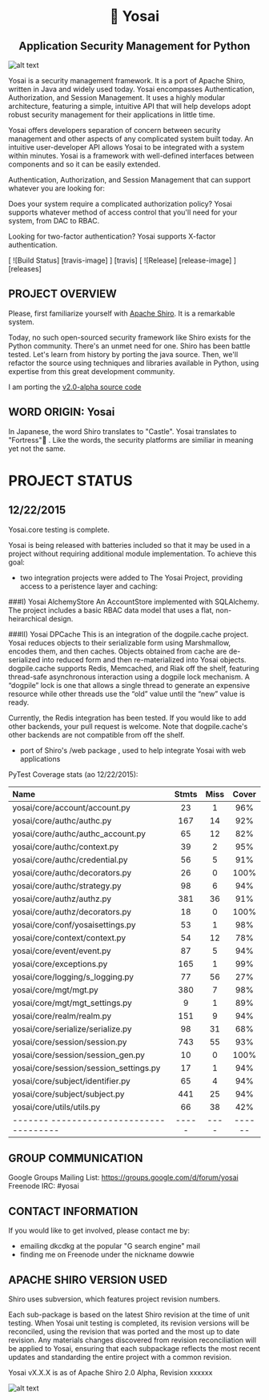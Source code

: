 <h1 align=center>🏯 Yosai</h1>
<h2 align=center>Application Security Management for Python</h2>

![alt text](http://i.imgur.com/QDhDfKN.jpg "Yosai 🏯 ")

Yosai is a security management framework.   It is a port of Apache Shiro,  written in Java and widely used today.
Yosai encompasses Authentication, Authorization, and Session Management.  It uses a highly modular architecture,
featuring a simple, intuitive API that will help develops adopt robust security management for their applications in little time.

Yosai offers developers separation of concern between security management and other aspects of any complicated system built today.  An intuitive user-developer API allows Yosai to be integrated with a system within minutes.  Yosai is a framework with well-defined interfaces between components and so it can be easily extended.

Authentication, Authorization, and Session Management that can support whatever you are looking for:

Does your system require a complicated authorization policy? Yosai supports whatever method of access control that you'll need for your system, from DAC to RBAC.

Looking for two-factor authentication?  Yosai supports X-factor authentication.

[ ![Build Status] [travis-image] ] [travis]
[ ![Release] [release-image] ] [releases]


PROJECT OVERVIEW
-----------------------------------------------------------------------
Please, first familiarize yourself with [Apache Shiro](http://shiro.apache.org/).  It is a remarkable system.

Today, no such open-sourced security framework like Shiro exists for the Python community.  There's an unmet need for one.  Shiro has been battle tested.  Let's learn from history by porting the java source.  Then, we'll refactor the source using techniques and libraries available in Python, using expertise from this great development community.

I am porting the [v2.0-alpha source code](http://svn.apache.org/repos/asf/shiro/branches/2.0-api-design-changes/)


WORD ORIGIN:  Yosai
-----------------------------------------------------------------------
In Japanese, the word Shiro translates to "Castle".  Yosai translates to "Fortress"🏯  . Like the words, the security platforms are similiar in meaning yet not the same.



PROJECT STATUS
==============

12/22/2015
---------------------
Yosai.core testing is complete.

Yosai is being released with batteries included so that it may be used in a 
project without requiring additional module implementation.  To achieve this goal:

* two integration projects were added to The Yosai Project, providing
access to a peristence layer and caching: 

###I) Yosai AlchemyStore
An AccountStore implemented with SQLAlchemy.  The project includes a 
basic RBAC data model that uses a flat, non-heirarchical design.  

###II) Yosai DPCache
This is an integration of the dogpile.cache project.  Yosai reduces objects
to their serializable form using Marshmallow, encodes them, and then caches.
Objects obtained from cache are de-serialized into reduced form and then 
re-materialized into Yosai objects.  dogpile.cache supports Redis, Memcached,
and Riak off the shelf, featuring thread-safe asynchronous interaction using a
dogpile lock mechanism.  A “dogpile” lock is one that allows a single thread to
generate an expensive resource while other threads use the “old” value until
the “new” value is ready.

Currently, the Redis integration has been tested.  If you would like to 
add other backends, your pull request is welcome.  Note that dogpile.cache's
other backends are not compatible from off the shelf.

* port of Shiro's /web package , used to help integrate Yosai with web applications

PyTest Coverage stats (ao 12/22/2015):

|Name                                    | Stmts |Miss  | Cover |
|:---------------------------------------|:-----:|:----:|:------:|
| yosai/core/account/account.py          | 23  | 1  | 96%  |
| yosai/core/authc/authc.py              | 167 | 14 | 92%  |
| yosai/core/authc/authc_account.py      | 65  | 12 | 82%  |
| yosai/core/authc/context.py            | 39  | 2  | 95%  |
| yosai/core/authc/credential.py         | 56  | 5  | 91%  |
| yosai/core/authc/decorators.py         | 26  | 0  | 100% |
| yosai/core/authc/strategy.py           | 98  | 6  | 94%  |
| yosai/core/authz/authz.py              | 381 | 36 | 91%  |
| yosai/core/authz/decorators.py         | 18  | 0  | 100% |
| yosai/core/conf/yosaisettings.py       | 53  | 1  | 98%  |
| yosai/core/context/context.py          | 54  | 12 | 78%  |
| yosai/core/event/event.py              | 87  | 5  | 94%  |
| yosai/core/exceptions.py               | 165 | 1  | 99%  |
| yosai/core/logging/s_logging.py        | 77  | 56 | 27%  |
| yosai/core/mgt/mgt.py                  | 380 | 7  | 98%  |
| yosai/core/mgt/mgt_settings.py         | 9   | 1  | 89%  |
| yosai/core/realm/realm.py              | 151 | 9  | 94%  |
| yosai/core/serialize/serialize.py      | 98  | 31 | 68%  |
| yosai/core/session/session.py          | 743 | 55 | 93%  |
| yosai/core/session/session_gen.py      | 10  | 0  | 100% |
| yosai/core/session/session_settings.py | 17  | 1  | 94%  |
| yosai/core/subject/identifier.py       | 65  | 4  | 94%  |
| yosai/core/subject/subject.py          | 441 | 25 | 94%  |
| yosai/core/utils/utils.py              | 66  | 38 | 42%  |
|-------  -------------------------------|-----|----|------|





GROUP COMMUNICATION
-----------------------------------------------------------------------
Google Groups Mailing List:  https://groups.google.com/d/forum/yosai
Freenode IRC:  #yosai


CONTACT INFORMATION
-----------------------------------------------------------------------
If you would like to get involved, please contact me by:
- emailing dkcdkg at the popular "G search engine" mail
- finding me on Freenode under the nickname dowwie


APACHE SHIRO VERSION USED
-----------------------------------------------------------------------
Shiro uses subversion, which features project revision numbers.

Each sub-package is based on the latest Shiro revision at the time of unit testing.
When Yosai unit testing is completed, its revision versions will be reconciled,
using the revision that was ported and the most up to date revision.
Any materials changes discovered from revision reconciliation will be
applied to Yosai, ensuring that each subpackage reflects the most recent updates
and standarding the entire project with a common revision.

Yosai vX.X.X is as of Apache Shiro 2.0 Alpha, Revision xxxxxx


![alt text](http://i.imgur.com/Wf9UGVY.jpg "Join the Project!")
